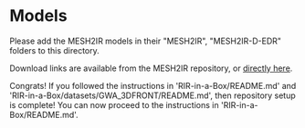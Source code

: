# Models

Please add the MESH2IR models in their "MESH2IR", "MESH2IR-D-EDR" folders to this directory.

Download links are available from the MESH2IR repository, or [directly here](https://drive.google.com/uc?id=1poy8LRN9Wakz-rGhatdL20Hv3FGKHSD4).

Congrats! If you followed the instructions in 'RIR-in-a-Box/README.md' and 'RIR-in-a-Box/datasets/GWA_3DFRONT/README.md', then repository setup is complete!
You can now proceed to the instructions in 'RIR-in-a-Box/README.md'.
